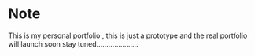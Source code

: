 # Note
This is my personal portfolio , this is just a prototype and the real portfolio will launch soon 
stay tuned.....................
